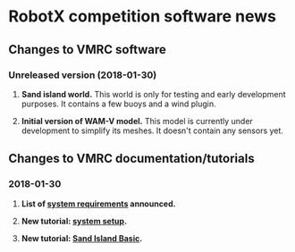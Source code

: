 # RobotX competition software news

## **Changes to VMRC software**

### Unreleased version (2018-01-30)
1. **Sand island world.** This world is only for testing and early development purposes. It contains a few buoys and a wind plugin.

1. **Initial version of WAM-V model.** This model is currently under development to simplify its meshes. It doesn't contain any sensors yet.


## **Changes to VMRC documentation/tutorials**

### 2018-01-30
1. **List of [system requirements](https://bitbucket.org/osrf/vmrc/wiki/system_requirements) announced.**

1. **New tutorial: [system setup](https://bitbucket.org/osrf/vmrc/wiki/tutorials/SystemSetup).**

1. **New tutorial: [Sand Island Basic](https://bitbucket.org/osrf/vmrc/wiki/tutorials/Sand_Island_Basic).**